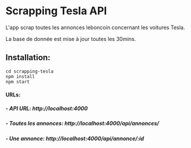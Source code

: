 # Scrapping Tesla API

L'app scrap toutes les annonces leboncoin concernant les voitures Tesla.

La base de donnée est mise à jour toutes les 30mins.

## Installation:
```
cd scrapping-tesla
npm install
npm start
```

#### URLs:

##### - API URL: http://localhost:4000
##### - Toutes les annonces: http://localhost:4000/api/annonces/
##### - Une annonce: http://localhost:4000/api/annonce/:id





